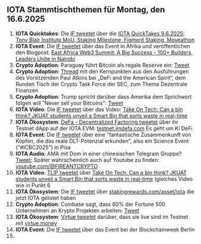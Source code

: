 ## IOTA Stammtischthemen für Montag, den 16.6.2025

1. **IOTA Quicktakes**: Die [IF tweetet](https://x.com/iota/status/1932000026823172594) über die [IOTA QuickTakes 9.6.2025: Tony Blair Institute MoU, Staking Milestone, Figment Staking, Moveathon](https://www.youtube.com/watch?v=9CgGVC8lE0c)
2. **IOTA Event**: Die [IF tweetet](https://x.com/iota/status/1932060115890299222) über das Event in Afrika und veröffentlichen den Blogpost: [East Africa Web3 Summit: A Big Success - 100+ Builders, Leaders Unite in Nairobi](https://blog.iota.org/east-africa-web3-summit-recap/)
3. **Crypto Adoption**: Paraguay führt Bitcoin als regale Reserve ein: [Tweet](https://x.com/MartiniGuyYT/status/1932128159820038306)
4. **Crypto Adoption**: [Thread](https://x.com/SECGov/status/1932137708068970924) mit den Kernpunkten aus den Ausführungen des Vorsitzenden Paul Atkins bei „DeFi and the American Spirit“, dem Runden Tisch der Crypto Task Force der SEC, zum Thema Dezentrale Finanzen
5. **Crypto Adoption**: Trump spricht darüber dass Amerika dem Sprichwort folgen will "Never sell your Bitcoins": [Tweet](https://x.com/AltcoinDaily/status/1932196764142227724)
6. **IOTA Video**: Die [IF tweetet](https://x.com/iota/status/1932356766341185855) über das Video: [Take On Tech: Can a bin think? JKUAT students unveil a Smart Bin that sorts waste in real-time](https://www.youtube.com/watch?v=sT6BceaG0pA&t=488s)
7. **IOTA Ökosystem**: [DeFa - Decentralized Factoring tweetet](https://x.com/defaprimitive/status/1932357309113700780) über ihr Testnet dApp auf der IOTA EVM: [testnet.imdefa.com](https://testnet.imdefa.com/) Es geht um Ki DeFi
8. **IOTA Event**: Die [IF tweetet](https://x.com/iota/status/1931290057563898216) über eine "fantastische Zusammenkunft von Köpfen, die das reale DLT-Potenzial erkunden", also ein Science Event ("#ICBC2025") in Pisa
9. **IOTA Audio**: AMA mit Dom in einer chinesischen Telegram Gruppe? [Tweet](https://x.com/ROKMCFIREANT/status/1931999594776526977); Später wahrscheinlich auch auf Youtube zu finden: [youtube.com/@FIREANTCRYPTO](https://www.youtube.com/@FIREANTCRYPTO)
10. **IOTA Video**: [TLIP tweetet](https://x.com/TLIP_io/status/1932394583154995278) über [Take On Tech: Can a bin think? JKUAT students unveil a Smart Bin that sorts waste in real-time](https://www.youtube.com/watch?v=sT6BceaG0pA) (gleiches Video wie in Punkt 6
11. **IOTA Ökosystem**: Die [IF tweetet](https://x.com/iota/status/1932461639372001601) über [stakingrewards.com/asset/iota](https://www.stakingrewards.com/asset/iota) die jetzt IOTA gelistet haben
12. **Crypto Adoption**: Coinbase sagt, dass 60% der Fortune 500 Unternehmen an Krypto Projekten arbeiten: [Tweet](https://x.com/MartiniGuyYT/status/1932432964518129928)
13. **IOTA Ökosystem**: [Virtue tweetet](https://x.com/Virtue_Money/status/1932443384163234257) darüber, dass sie live sind im Testnet mit [virtue.money](https://virtue.money/)
14. **IOTA Event**: Die [IF tweetet](https://x.com/iota/status/1932756196928201195) über das Event bei der Blockchainweek Berlin
15. 
